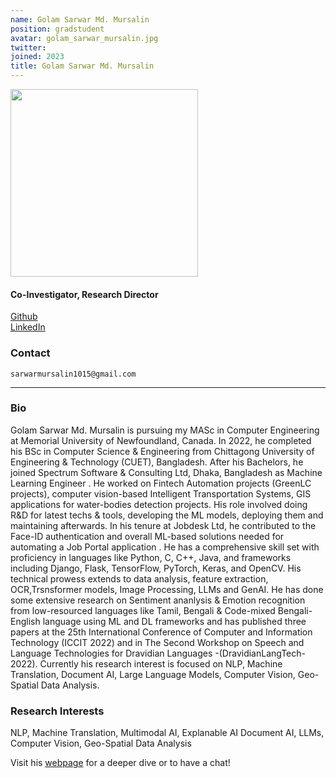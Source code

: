 ```yaml
---
name: Golam Sarwar Md. Mursalin
position: gradstudent
avatar: golam_sarwar_mursalin.jpg
twitter:
joined: 2023
title: Golam Sarwar Md. Mursalin
---
```


<img width="300" src="{{site.baseurl}}/images/people/{{page.avatar}}" data-action="zoom">

<h4>Co-Investigator, Research Director</h4>

<a href="https://github.com/sarwarmursalin"><i class="fa fa-github"></i> Github</a><br>
<a href="linkedin.com/in/golam-sarwar-md-mursalin"><i class="fa fa-linkedin"></i> LinkedIn</a>

### Contact

<i class="fa fa-envelope-o"></i>  `sarwarmursalin1015@gmail.com`<br>

<hr>

### Bio

Golam Sarwar Md. Mursalin is pursuing my MASc in Computer Engineering at Memorial University of Newfoundland, Canada. In 2022, he completed his BSc in Computer Science & Engineering from Chittagong University of Engineering & Technology (CUET), Bangladesh. After his Bachelors, he joined Spectrum Software & Consulting Ltd, Dhaka, Bangladesh as Machine Learning Engineer . He worked on Fintech Automation projects (GreenLC projects), computer vision-based Intelligent Transportation Systems,  GIS applications for water-bodies detection projects. His role involved doing R&D for latest techs & tools, developing the ML models, deploying them and maintaining afterwards. In his tenure at Jobdesk Ltd, he contributed to the Face-ID authentication and overall ML-based solutions needed for automating a Job Portal application . He has a comprehensive skill set with proficiency in languages like Python, C, C++, Java, and frameworks including Django, Flask, TensorFlow, PyTorch, Keras, and OpenCV. His technical prowess extends to data analysis, feature extraction, OCR,Trsnsformer models, Image Processing, LLMs and GenAI. He has done some extensive research on Sentiment ananlysis & Emotion recognition from low-resourced languages like Tamil, Bengali & Code-mixed Bengali-English language using ML and DL frameworks  and has published three papers at the 25th International Conference of Computer and Information Technology (ICCIT 2022) and in The Second Workshop on Speech and Language Technologies for Dravidian Languages -(DravidianLangTech-2022). Currently his research interest is  focused on NLP, Machine Translation,  Document AI,  Large Language Models, Computer Vision, Geo-Spatial Data Analysis.

### Research Interests

NLP, Machine Translation, Multimodal AI, Explanable AI Document AI, LLMs, Computer Vision, Geo-Spatial Data Analysis


Visit his [webpage](https://sites.google.com/view/golamsarwarmdmursalin/) for a deeper dive or to have a chat!

